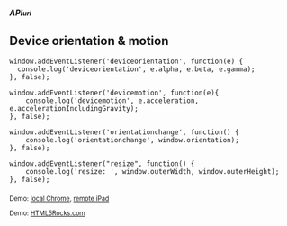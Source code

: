 ##### API<small>uri</small>
## Device orientation &amp; motion

```
window.addEventListener('deviceorientation', function(e) {
  console.log('deviceorientation', e.alpha, e.beta, e.gamma);
}, false);
```

```
window.addEventListener('devicemotion', function(e){
	console.log('devicemotion', e.acceleration, e.accelerationIncludingGravity);
}, false);
```

```
window.addEventListener('orientationchange', function() {
	console.log('orientationchange', window.orientation);
}, false);
```

```
window.addEventListener("resize", function() {
	console.log('resize: ', window.outerWidth, window.outerHeight);
}, false);
```

<p style="margin-top:20px; font-size:80%;">Demo: <a href="deviceorientation.html">local Chrome</a>, <a href="http://goo.gl/pBRrCU">remote iPad</a></p>
<p style="font-size:80%;">Demo: <a href="http://goo.gl/2kdUXN">HTML5Rocks.com</a></p>